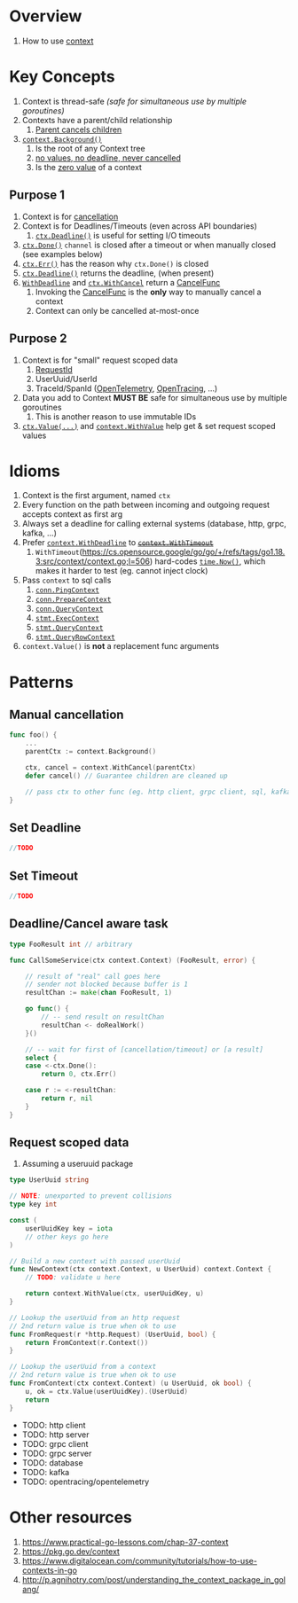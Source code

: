 # Overview
1. How to use [context](https://pkg.go.dev/context)


# Key Concepts
1. Context is thread-safe *(safe for simultaneous use by multiple goroutines)*
1. Contexts have a parent/child relationship
    1. [Parent cancels children](https://cs.opensource.google/go/go/+/refs/tags/go1.18.3:src/context/context.go;l=16)
1. [`context.Background()`](https://pkg.go.dev/context#Background)
    1. Is the root of any Context tree
    1. [no values, no deadline, never cancelled](https://pkg.go.dev/context#Background)
    1. Is the [zero value](https://go.dev/ref/spec#The_zero_value) of a context

## Purpose 1
1. Context is for [cancellation](./concurrency.cancellation.md)
1. Context is for Deadlines/Timeouts (even across API boundaries)
    1. [`ctx.Deadline()`](https://pkg.go.dev/context#Context) is useful for setting I/O timeouts
1. [`ctx.Done()`](https://pkg.go.dev/context#Context) `channel` is closed after a timeout or when manually closed (see examples below)
1. [`ctx.Err()`](https://pkg.go.dev/context#Context) has the reason why `ctx.Done()` is closed
1. [`ctx.Deadline()`](https://pkg.go.dev/context#Context) returns the deadline, (when present)
1. [`WithDeadline`](https://pkg.go.dev/context#WithDeadline) and [`ctx.WithCancel`](https://pkg.go.dev/context#WithCancel) return a [CancelFunc](https://pkg.go.dev/context#CancelFunc)
    1. Invoking the [CancelFunc](https://pkg.go.dev/context#CancelFunc) is the **only** way to manually cancel a context
    1. Context can only be cancelled at-most-once

## Purpose 2
1. Context is for "small" request scoped data
    1. [RequestId](https://pkg.go.dev/github.com/go-chi/chi/middleware#RequestID)
    1. UserUuid/UserId
    1. TraceId/SpanId ([OpenTelemetry](./tracing.md), [OpenTracing](./tracing.md), ...)
1. Data you add to Context **MUST BE** safe for simultaneous use by multiple goroutines
    1. This is another reason to use immutable IDs
1. [`ctx.Value(...)`](https://pkg.go.dev/context#Context) and [`context.WithValue`](https://pkg.go.dev/context#WithValue) help get & set request scoped values


# Idioms
1. Context is the first argument, named `ctx`
1. Every function on the path between incoming and outgoing request accepts context as first arg
1. Always set a deadline for calling external systems (database, http, grpc, kafka, ...)
1. Prefer [`context.WithDeadline`](https://pkg.go.dev/context#WithDeadline) to [~~`context.WithTimeout`~~](https://pkg.go.dev/context#WithTimeout)
    1. `WithTimeout`(https://cs.opensource.google/go/go/+/refs/tags/go1.18.3:src/context/context.go;l=506) hard-codes [`time.Now()`](https://cs.opensource.google/go/go/+/refs/tags/go1.18.3:src/context/context.go;l=507), which makes it harder to test (eg. cannot inject clock)
1. Pass `context` to sql calls
    1. [`conn.PingContext`](https://pkg.go.dev/database/sql#Conn.PingContext)
    1. [`conn.PrepareContext`](https://pkg.go.dev/database/sql#Conn.PrepareContext)
    1. [`conn.QueryContext`](https://pkg.go.dev/database/sql#Conn.QueryContext)
    1. [`stmt.ExecContext`](https://pkg.go.dev/database/sql#Stmt.ExecContext)
    1. [`stmt.QueryContext`](https://pkg.go.dev/database/sql#Stmt.QueryContext)
    1. [`stmt.QueryRowContext`](https://pkg.go.dev/database/sql#Stmt.QueryRowContext)
1. `context.Value()` is **not** a replacement func arguments


# Patterns
## Manual cancellation
```go
func foo() {
    ...
    parentCtx := context.Background()

    ctx, cancel = context.WithCancel(parentCtx)
    defer cancel() // Guarantee children are cleaned up

    // pass ctx to other func (eg. http client, grpc client, sql, kafka, rabbitmq, ...)
}
```


## Set Deadline
```go
//TODO
```


## Set Timeout
```go
//TODO
```


## Deadline/Cancel aware task
```go
type FooResult int // arbitrary

func CallSomeService(ctx context.Context) (FooResult, error) {

	// result of "real" call goes here
	// sender not blocked because buffer is 1
	resultChan := make(chan FooResult, 1)

	go func() {
		// -- send result on resultChan
		resultChan <- doRealWork()
	}()

	// -- wait for first of [cancellation/timeout] or [a result]
	select {
	case <-ctx.Done():
		return 0, ctx.Err()

	case r := <-resultChan:
		return r, nil
	}
}
```


## Request scoped data
1. Assuming a useruuid package
```go
type UserUuid string

// NOTE: unexported to prevent collisions
type key int

const (
	userUuidKey key = iota
	// other keys go here
)

// Build a new context with passed userUuid
func NewContext(ctx context.Context, u UserUuid) context.Context {
	// TODO: validate u here

	return context.WithValue(ctx, userUuidKey, u)
}

// Lookup the userUuid from an http request
// 2nd return value is true when ok to use
func FromRequest(r *http.Request) (UserUuid, bool) {
	return FromContext(r.Context())
}

// Lookup the userUuid from a context
// 2nd return value is true when ok to use
func FromContext(ctx context.Context) (u UserUuid, ok bool) {
	u, ok = ctx.Value(userUuidKey).(UserUuid)
	return
}
```



- TODO: http client
- TODO: http server
- TODO: grpc client
- TODO: grpc server
- TODO: database
- TODO: kafka
- TODO: opentracing/opentelemetry


# Other resources
1. https://www.practical-go-lessons.com/chap-37-context
1. https://pkg.go.dev/context
1. https://www.digitalocean.com/community/tutorials/how-to-use-contexts-in-go
1. http://p.agnihotry.com/post/understanding_the_context_package_in_golang/
